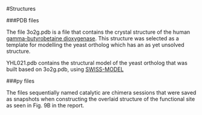 #Structures

###PDB files

The file 3o2g.pdb is a file that contains the crystal structure of the 
human [gamma-butyrobetaine 
dioxygenase](https://www.rcsb.org/pdb/explore/explore.do?structureId=3o2g "Link 
to Structure on PDB"). This structure was selected as a template for 
modelling the yeast ortholog which has an as yet unsolved structure.

YHL021.pdb contains the structural model of the yeast ortholog that was 
built based on 3o2g.pdb, using [SWISS-MODEL](https://swissmodel.expasy.org "Link 
to SWISS-MODEL homepage")

###py files

The files sequentially named catalytic are chimera sessions that were 
saved as snapshots when constructing the overlaid structure of the 
functional site as seen in Fig. 9B in the report.
